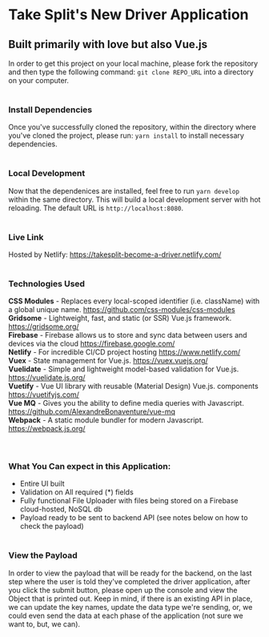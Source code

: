# Take Split's New Driver Application

## Built primarily with love but also Vue.js

In order to get this project on your local machine, please fork the repository and then type the following command: `git clone REPO_URL` into a directory on your computer.
<br></br>
### Install Dependencies

Once you've successfully cloned the repository, within the directory where you've cloned the project, please run: `yarn install` to install necessary dependencies.
<br></br>
### Local Development

Now that the dependenices are installed, feel free to run `yarn develop` within the same directory. This will build a local  development server with hot reloading. The default URL is `http://localhost:8080`.
<br></br>
### Live Link

Hosted by Netlify: https://takesplit-become-a-driver.netlify.com/
<br></br>
### Technologies Used

**CSS Modules** - Replaces every local-scoped identifier (i.e. className) with a global unique name. https://github.com/css-modules/css-modules \
**Gridsome** - Lightweight, fast, and static (or SSR) Vue.js framework. https://gridsome.org/ \
**Firebase** - Firebase allows us to store and sync data between users and devices via the cloud https://firebase.google.com/ \
**Netlify** - For incredible CI/CD project hosting https://www.netlify.com/ \
**Vuex** - State management for Vue.js. https://vuex.vuejs.org/ \
**Vuelidate** - Simple and lightweight model-based validation for Vue.js. https://vuelidate.js.org/ \
**Vuetify** - Vue UI library with reusable (Material Design) Vue.js. components https://vuetifyjs.com/ \
**Vue MQ** - Gives you the ability to define media queries with Javascript. https://github.com/AlexandreBonaventure/vue-mq \
**Webpack** - A static module bundler for modern Javascript. https://webpack.js.org/ \
<br></br>
### What You Can expect in this Application:
- Entire UI built
- Validation on All required (*) fields
- Fully functional File Uploader with files being stored on a Firebase cloud-hosted, NoSQL db
- Payload ready to be sent to backend API (see notes below on how to check the payload)
<br></br>
### View the Payload
In order to view the payload that will be ready for the backend, on the last step where the user is told they've completed the driver application, after you click the submit button, please open up the console and view the Object that is printed out. Keep in mind, if there is an existing API in place, we can update the key names, update the data type we're sending, or, we could even send the data at each phase of the application (not sure we want to, but, we can).
